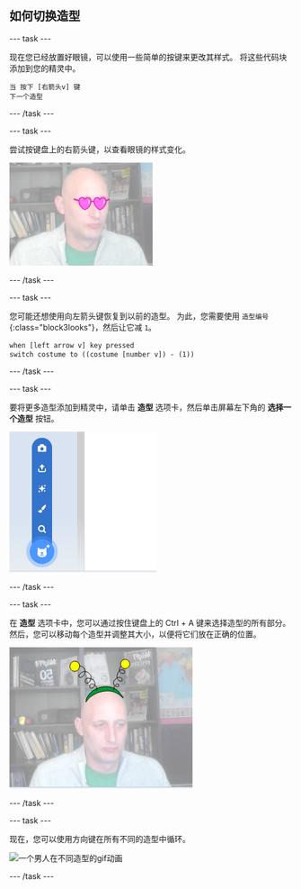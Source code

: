 ## 如何切换造型

--- task ---

现在您已经放置好眼镜，可以使用一些简单的按键来更改其样式。 将这些代码块添加到您的精灵中。

```blocks3
当 按下 [右箭头v] 键
下一个造型
```

--- /task ---

--- task ---

尝试按键盘上的右箭头键，以查看眼镜的样式变化。

![一个戴着心形眼镜的男人的形象](images/heart-glasses.png)

--- /task ---

--- task ---

您可能还想使用向左箭头键恢复到以前的造型。 为此，您需要使用 `造型编号`{:class="block3looks"}，然后让它减 `1`。

```blocks3
when [left arrow v] key pressed
switch costume to ((costume [number v]) - (1))
```

--- /task ---

--- task ---

要将更多造型添加到精灵中，请单击 **造型** 选项卡，然后单击屏幕左下角的 **选择一个造型** 按钮。

![该图显示了打开菜单时的“选择一个角色”按钮](images/choose-costume.png)

--- /task ---

--- task ---

在 **造型** 选项卡中，您可以通过按住键盘上的 Ctrl + A 键来选择造型的所有部分。 然后，您可以移动每个造型并调整其大小，以便将它们放在正确的位置。

![头上带着外星天线的人的形象](images/alien-antenna.png)

--- /task ---

--- task ---

现在，您可以使用方向键在所有不同的造型中循环。

![一个男人在不同造型的gif动画](images/costumes.gif)

--- /task ---

